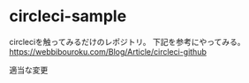 # circleci-sample
circleciを触ってみるだけのレポジトリ。
下記を参考にやってみる。
https://webbibouroku.com/Blog/Article/circleci-github

適当な変更